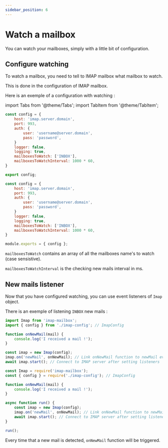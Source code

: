 ```yaml
---
sidebar_position: 6
---
```


# Watch a mailbox

You can watch your mailboxes, simply with a little bit of configuration.

## Configure watching

To watch a mailbox, you need to tell to IMAP mailbox what mailbox to watch.

This is done in the configuration of IMAP mailbox.

Here is an exemple of a configuration with watching :

import Tabs from '@theme/Tabs';
import TabItem from '@theme/TabItem';

<Tabs>
  <TabItem value="apple" label="ESM" default>


```js title="/imap-config.js"
const config = {
    host: 'imap.server.domain',
    port: 993,
    auth: {
        user: 'username@server.domain',
        pass: 'password',
    }
    logger: false,
    logging: true,
    mailboxesToWatch: ['INBOX'],
    mailboxesToWatchInterval: 1000 * 60,
}

export config;
```

  </TabItem>
  <TabItem value="orange" label="CJS">


```js title="/imap-config.js"
const config = {
    host: 'imap.server.domain',
    port: 993,
    auth: {
        user: 'username@server.domain',
        pass: 'password',
    }
    logger: false,
    logging: true,
    mailboxesToWatch: ['INBOX'],
    mailboxesToWatchInterval: 1000 * 60,
}

module.exports = { config };
```

  </TabItem>
</Tabs>

`mailboxesToWatch` contains an array of all the mailboxes name's to watch (case sensistive).

`mailboxesToWatchInterval` is the checking new mails interval in ms.

## New mails listener

Now that you have configured watching, you can use event listeners of `Imap` object.

There is an exemple of listening `INBOX` new mails :

<Tabs>
  <TabItem value="apple" label="ESM" default>


```js
import Imap from 'imap-mailbox';
import { config } from './imap-config'; // ImapConfig

function onNewMail(mail) {
    console.log('I received a mail !');
}

const imap = new Imap(config);
imap.on('newMail', onNewMail); // Link onNewMail function to newMail event listener
await imap.start(); // Connect to IMAP server after setting listeners
```

  </TabItem>
  <TabItem value="orange" label="CJS">


```js
const Imap = require('imap-mailbox');
const { config } = require('./imap-config'); // ImapConfig

function onNewMail(mail) {
    console.log('I received a mail !');
}

async function run() {
    const imap = new Imap(config);
    imap.on('newMail', onNewMail); // Link onNewMail function to newMail event listener
    await imap.start(); // Connect to IMAP server after setting listeners
}

run();
```

  </TabItem>
</Tabs>

Every time that a new mail is detected, `onNewMail` function will be triggered.